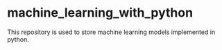 # machine_learning_with_python
This repository is used to store machine learning models implemented in python.
